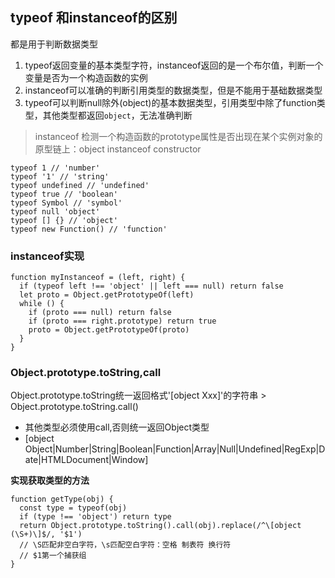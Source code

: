 ## typeof 和instanceof的区别
都是用于判断数据类型

1. typeof返回变量的基本类型字符，instanceof返回的是一个布尔值，判断一个变量是否为一个构造函数的实例
2. instanceof可以准确的判断引用类型的数据类型，但是不能用于基础数据类型
3. typeof可以判断null除外(object)的基本数据类型，引用类型中除了function类型，其他类型都返回`object`，无法准确判断

> instanceof 检测一个构造函数的prototype属性是否出现在某个实例对象的原型链上：object instanceof constructor
```js{4}
typeof 1 // 'number'
typeof '1' // 'string'
typeof undefined // 'undefined'
typeof true // 'boolean'
typeof Symbol // 'symbol'
typeof null 'object'
typeof [] {} // 'object'
typeof new Function() // 'function'
```
### instanceof实现
```js{4}
function myInstanceof = (left, right) {
  if (typeof left !== 'object' || left === null) return false
  let proto = Object.getPrototypeOf(left)
  while () {
    if (proto === null) return false
    if (proto === right.prototype) return true
    proto = Object.getPrototypeOf(proto)
  }
}
```
### Object.prototype.toString,call
Object.prototype.toString统一返回格式'[object Xxx]'的字符串 > Object.prototype.toString.call()
- 其他类型必须使用call,否则统一返回Object类型
- [object Object|Number|String|Boolean|Function|Array|Null|Undefined|RegExp|Date|HTMLDocument|Window]

**实现获取类型的方法**
```js{4}
function getType(obj) {
  const type = typeof(obj)
  if (type !== 'object') return type
  return Object.prototype.toString().call(obj).replace(/^\[object (\S+)\]$/, '$1')
  // \S匹配非空白字符，\s匹配空白字符：空格 制表符 换行符
  // $1第一个捕获组
}
```
